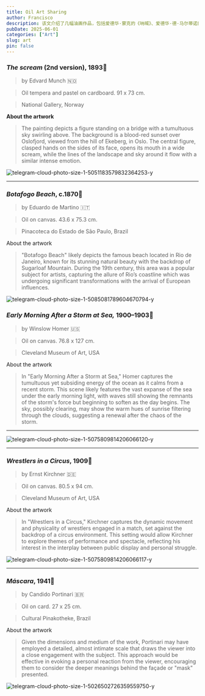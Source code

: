 ```yaml
---
title: Oil Art Sharing
author: Francisco
description: 该文介绍了几幅油画作品，包括爱德华·蒙克的《呐喊》、爱德华·德·马尔蒂诺的《博塔福戈海滩》、温斯洛·霍默的《风暴后的清晨海面》、恩斯特·基尔希纳的《马戏团中的摔跤手》和坎迪多·波尔蒂纳里的《面具》，并提供了每幅作品的背景和艺术风格描述。
pubDate: 2025-06-01
categories: ["Art"]
slug: art
pin: false
---
```


### _The scream_ (2nd version), 1893🎨

> by Edvard Munch 🇳🇴

> Oil tempera and pastel on cardboard. 91 x 73 cm.

> National Gallery, Norway

**About the artwork**

> The painting depicts a figure standing on a bridge with a tumultuous sky swirling above. The background is a blood-red sunset over Oslofjord, viewed from the hill of Ekeberg, in Oslo. The central figure, clasped hands on the sides of its face, opens its mouth in a wide scream, while the lines of the landscape and sky around it flow with a similar intense emotion.

![telegram-cloud-photo-size-1-5051183579832364253-y](https://s2.loli.net/2025/06/16/gF42sCQnBOuaWRG.webp)

---

### _Botafogo Beach_, c.1870🎨

> by Eduardo de Martino 🇮🇹

> Oil on canvas. 43.6 x 75.3 cm.

> Pinacoteca do Estado de São Paulo, Brazil

About the artwork

> "Botafogo Beach" likely depicts the famous beach located in Rio de Janeiro, known for its stunning natural beauty with the backdrop of Sugarloaf Mountain. During the 19th century, this area was a popular subject for artists, capturing the allure of Rio’s coastline which was undergoing significant transformations with the arrival of European influences.

![telegram-cloud-photo-size-1-5085081789604670794-y](https://s2.loli.net/2025/06/16/g8knz3PxyC5sZao.webp)

### _Early Morning After a Storm at Sea,_ 1900–1903🎨

> by Winslow Homer 🇺🇸

> Oil on canvas. 76.8 x 127 cm.

> Cleveland Museum of Art, USA

About the artwork

> In "Early Morning After a Storm at Sea," Homer captures the tumultuous yet subsiding energy of the ocean as it calms from a recent storm. This scene likely features the vast expanse of the sea under the early morning light, with waves still showing the remnants of the storm's force but beginning to soften as the day begins. The sky, possibly clearing, may show the warm hues of sunrise filtering through the clouds, suggesting a renewal after the chaos of the storm.

---

![telegram-cloud-photo-size-1-5075809814206066120-y](https://s2.loli.net/2025/06/16/FWr5e3nLGyJpQdc.webp)

---

### _Wrestlers in a Circus_, 1909🎨

> by Ernst Kirchner 🇩🇪

> Oil on canvas. 80.5 x 94 cm.

> Cleveland Museum of Art, USA

About the artwork

> In "Wrestlers in a Circus," Kirchner captures the dynamic movement and physicality of wrestlers engaged in a match, set against the backdrop of a circus environment. This setting would allow Kirchner to explore themes of performance and spectacle, reflecting his interest in the interplay between public display and personal struggle.

![telegram-cloud-photo-size-1-5075809814206066117-y](https://s2.loli.net/2025/06/16/8pLEgIJQPmKOxzZ.webp)

---

### _Máscara_, 1941🎨

> by Candido Portinari 🇧🇷

> Oil on card. 27 x 25 cm.

> Cultural Pinakotheke, Brazil

About the artwork

> Given the dimensions and medium of the work, Portinari may have employed a detailed, almost intimate scale that draws the viewer into a close engagement with the subject. This approach would be effective in evoking a personal reaction from the viewer, encouraging them to consider the deeper meanings behind the façade or "mask" presented.

![telegram-cloud-photo-size-1-5026502726359559750-y](https://s2.loli.net/2025/06/16/6lknIKqv5d7gec4.webp)
